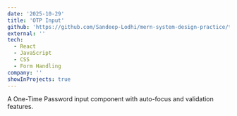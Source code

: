 ```yaml
---
date: '2025-10-29'
title: 'OTP Input'
github: 'https://github.com/Sandeep-Lodhi/mern-system-design-practice/tree/otp'
external: ''
tech:
  - React
  - JavaScript
  - CSS
  - Form Handling
company: ''
showInProjects: true
---
```


A One-Time Password input component with auto-focus and validation features.